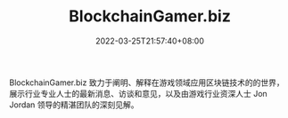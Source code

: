 ﻿---
weight: 
title: "BlockchainGamer.biz"
description: "BlockchainGamer.biz 致力于阐明、解释在游戏领域应用区块链技术的的世界，展示行业专业人士的最新消息、访谈和意见，以及由游戏行业资深人士 Jon Jordan 领导的精湛团队的深刻见解"
date: 2022-03-25T21:57:40+08:00
lastmod: 2022-03-25T16:45:40+08:00
draft: false
authors: ["Metabd"]
featuredImage: "blockchaingamer-biz.jpg"
link: ""
tags: ["元宇宙资讯","BlockchainGamer.biz"]
categories: ["navigation"]
navigation: ["元宇宙资讯"]
lightgallery: true
toc: true
pinned: false
recommend: false
recommend1: false
---
BlockchainGamer.biz 致力于阐明、解释在游戏领域应用区块链技术的的世界，展示行业专业人士的最新消息、访谈和意见，以及由游戏行业资深人士 Jon Jordan 领导的精湛团队的深刻见解。
